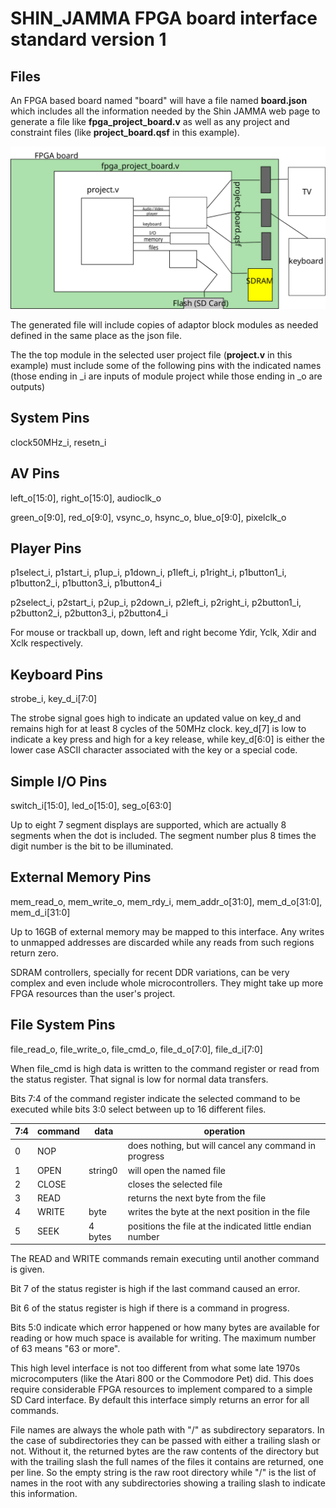 # SHIN_JAMMA FPGA board interface standard version 1

## Files

An FPGA based board named "board" will have a file named **board.json** which
includes all the information needed by the Shin JAMMA web page to generate a
file like **fpga_project_board.v** as well as any project and constraint files (like **project_board.qsf** in this example).

![file relationship](files.svg)

The generated file will include copies of adaptor block modules as needed defined in
the same place as the json file.

The the top module in the selected user project file (**project.v** in this example)
must include some of the following pins with the indicated names (those ending in
_i are inputs of module project while those ending in _o are outputs)

## System Pins

clock50MHz_i, resetn_i

## AV Pins

left_o[15:0], right_o[15:0], audioclk_o

green_o[9:0], red_o[9:0], vsync_o, hsync_o, blue_o[9:0], pixelclk_o

## Player Pins

p1select_i, p1start_i, p1up_i, p1down_i, p1left_i, p1right_i, p1button1_i, p1button2_i, p1button3_i, p1button4_i

p2select_i, p2start_i, p2up_i, p2down_i, p2left_i, p2right_i, p2button1_i, p2button2_i, p2button3_i, p2button4_i

For mouse or trackball up, down, left and right become Ydir, Yclk, Xdir and Xclk respectively.

## Keyboard Pins

strobe_i, key_d_i[7:0]

The strobe signal goes high to indicate an updated value on key_d and remains
high for at least 8 cycles of the 50MHz clock. key_d[7] is low to indicate a
key press and high for a key release, while key_d[6:0] is either the lower case
ASCII character associated with the key or a special code.

## Simple I/O Pins

switch_i[15:0], led_o[15:0], seg_o[63:0]

Up to eight 7 segment displays are supported, which are actually 8 segments
when the dot is included. The segment number plus 8 times the digit number
is the bit to be illuminated.

## External Memory Pins

mem_read_o, mem_write_o, mem_rdy_i, mem_addr_o[31:0], mem_d_o[31:0], mem_d_i[31:0]

Up to 16GB of external memory may be mapped to this interface. Any writes to
unmapped addresses are discarded while any reads from such regions return zero.

SDRAM controllers, specially for recent DDR variations, can be very complex and
even include whole microcontrollers. They might take up more FPGA resources than
the user's project.

## File System Pins

file_read_o, file_write_o, file_cmd_o, file_d_o[7:0], file_d_i[7:0]

When file_cmd is high data is written to the command register or read from
the status register. That signal is low for normal data transfers.

Bits 7:4 of the command register indicate the selected command to be executed
while bits 3:0 select between up to 16 different files.

| 7:4 | command | data | operation |
|-----|---------|---------|-----------|
| 0 | NOP | | does nothing, but will cancel any command in progress |
| 1 | OPEN | string0 | will open the named file |
| 2 | CLOSE | | closes the selected file |
| 3 | READ | | returns the next byte from the file |
| 4 | WRITE | byte | writes the byte at the next position in the file |
| 5 | SEEK | 4 bytes | positions the file at the indicated little endian number |

The READ and WRITE commands remain executing until another command is given.

Bit 7 of the status register is high if the last command caused an error.

Bit 6 of the status register is high if there is a command in progress.

Bits 5:0 indicate which error happened or how many bytes are available for
reading or how much space is available for writing. The maximum number of 63
means "63 or more".

This high level interface is not too different from what some late 1970s
microcomputers (like the Atari 800 or the Commodore Pet) did. This does require
considerable FPGA resources to implement compared to a simple SD Card interface.
By default this interface simply returns an error for all commands.

File names are always the whole path with "/" as subdirectory separators. In
the case of subdirectories they can be passed with either a trailing slash or
not. Without it, the returned bytes are the raw contents of the directory but
with the trailing slash the full names of the files it contains are returned,
one per line. So the empty string is the raw root directory while "/" is
the list of names in the root with any subdirectories showing a trailing slash
to indicate this information.

